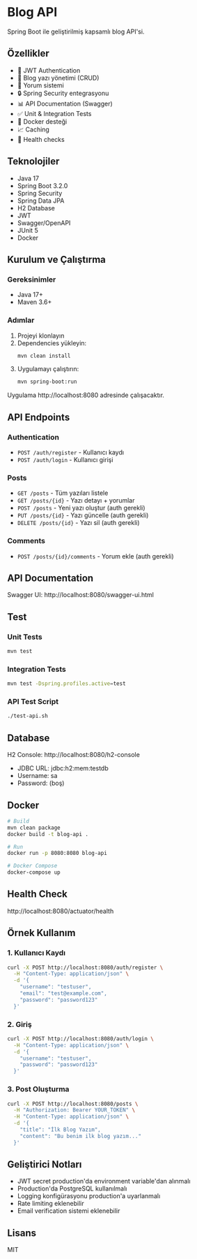# Blog API

Spring Boot ile geliştirilmiş kapsamlı blog API'si.

## Özellikler

- 🔐 JWT Authentication
- 📝 Blog yazı yönetimi (CRUD)
- 💬 Yorum sistemi
- 🔒 Spring Security entegrasyonu
- 📊 API Documentation (Swagger)
- ✅ Unit & Integration Tests
- 🚀 Docker desteği
- 📈 Caching
- 🏥 Health checks

## Teknolojiler

- Java 17
- Spring Boot 3.2.0
- Spring Security
- Spring Data JPA
- H2 Database
- JWT
- Swagger/OpenAPI
- JUnit 5
- Docker

## Kurulum ve Çalıştırma

### Gereksinimler
- Java 17+
- Maven 3.6+

### Adımlar

1. Projeyi klonlayın
2. Dependencies yükleyin:
   ```bash
   mvn clean install
   ```
3. Uygulamayı çalıştırın:
   ```bash
   mvn spring-boot:run
   ```

Uygulama http://localhost:8080 adresinde çalışacaktır.

## API Endpoints

### Authentication
- `POST /auth/register` - Kullanıcı kaydı
- `POST /auth/login` - Kullanıcı girişi

### Posts
- `GET /posts` - Tüm yazıları listele
- `GET /posts/{id}` - Yazı detayı + yorumlar
- `POST /posts` - Yeni yazı oluştur (auth gerekli)
- `PUT /posts/{id}` - Yazı güncelle (auth gerekli)
- `DELETE /posts/{id}` - Yazı sil (auth gerekli)

### Comments
- `POST /posts/{id}/comments` - Yorum ekle (auth gerekli)

## API Documentation

Swagger UI: http://localhost:8080/swagger-ui.html

## Test

### Unit Tests
```bash
mvn test
```

### Integration Tests
```bash
mvn test -Dspring.profiles.active=test
```

### API Test Script
```bash
./test-api.sh
```

## Database

H2 Console: http://localhost:8080/h2-console
- JDBC URL: jdbc:h2:mem:testdb
- Username: sa
- Password: (boş)

## Docker

```bash
# Build
mvn clean package
docker build -t blog-api .

# Run
docker run -p 8080:8080 blog-api

# Docker Compose
docker-compose up
```

## Health Check

http://localhost:8080/actuator/health

## Örnek Kullanım

### 1. Kullanıcı Kaydı
```bash
curl -X POST http://localhost:8080/auth/register \
  -H "Content-Type: application/json" \
  -d '{
    "username": "testuser",
    "email": "test@example.com",
    "password": "password123"
  }'
```

### 2. Giriş
```bash
curl -X POST http://localhost:8080/auth/login \
  -H "Content-Type: application/json" \
  -d '{
    "username": "testuser",
    "password": "password123"
  }'
```

### 3. Post Oluşturma
```bash
curl -X POST http://localhost:8080/posts \
  -H "Authorization: Bearer YOUR_TOKEN" \
  -H "Content-Type: application/json" \
  -d '{
    "title": "İlk Blog Yazım",
    "content": "Bu benim ilk blog yazım..."
  }'
```

## Geliştirici Notları

- JWT secret production'da environment variable'dan alınmalı
- Production'da PostgreSQL kullanılmalı
- Logging konfigürasyonu production'a uyarlanmalı
- Rate limiting eklenebilir
- Email verification sistemi eklenebilir

## Lisans

MIT
